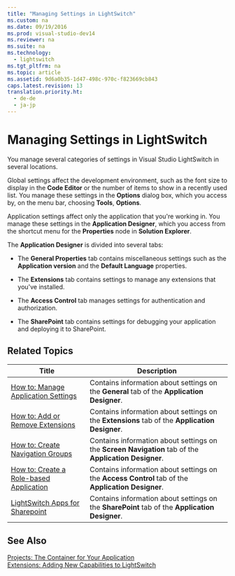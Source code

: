```yaml
---
title: "Managing Settings in LightSwitch"
ms.custom: na
ms.date: 09/19/2016
ms.prod: visual-studio-dev14
ms.reviewer: na
ms.suite: na
ms.technology: 
  - lightswitch
ms.tgt_pltfrm: na
ms.topic: article
ms.assetid: 9d6a0b35-1d47-498c-970c-f823669cb843
caps.latest.revision: 13
translation.priority.ht: 
  - de-de
  - ja-jp
---
```

# Managing Settings in LightSwitch
You manage several categories of settings in Visual Studio LightSwitch in several locations.  
  
 Global settings affect the development environment, such as the font size to display in the **Code Editor** or the number of items to show in a recently used list. You manage these settings in the **Options** dialog box, which you access by, on the menu bar, choosing **Tools**, **Options**.  
  
 Application settings affect only the application that you're working in. You manage these settings in the **Application Designer**, which you access from the shortcut menu for the **Properties** node in **Solution Explorer**.  
  
 The **Application Designer** is divided into several tabs:  
  
-   The **General Properties** tab contains miscellaneous settings such as the **Application version** and the **Default Language** properties.  
  
-   The **Extensions** tab contains settings to manage any extensions that you've installed.  
  
-   The **Access Control** tab manages settings for authentication and authorization.  
  
-   The **SharePoint** tab contains settings for debugging your application and deploying it to SharePoint.  
  
## Related Topics  
  
|Title|Description|  
|-----------|-----------------|  
|[How to: Manage Application Settings](../vs140/How-to--Manage-Application-Settings-in-LightSwitch.md)|Contains information about settings on the **General** tab of the **Application Designer**.|  
|[How to: Add or Remove Extensions](../vs140/How-to--Add-or-Remove-Extensions.md)|Contains information about settings on the **Extensions** tab of the **Application Designer**.|  
|[How to: Create Navigation Groups](../vs140/How-to--Create-Menu-Items-and-Navigation-Groups-in-LightSwitch.md)|Contains information about settings on the **Screen Navigation** tab of the **Application Designer**.|  
|[How to: Create a Role-based Application](../vs140/How-to--Enable-Authentication-in-a-Silverlight-Client-App.md)|Contains information about settings on the **Access Control** tab of the **Application Designer**.|  
|[LightSwitch Apps for Sharepoint](../vs140/LightSwitch-Apps-for-SharePoint.md)|Contains information about settings on the **SharePoint** tab of the **Application Designer**.|  
  
## See Also  
 [Projects: The Container for Your Application](../vs140/Projects--The-Container-for-Your-LightSwitch-Application.md)   
 [Extensions: Adding New Capabilities to LightSwitch](../vs140/Extensions--Adding-New-Capabilities-to-LightSwitch.md)